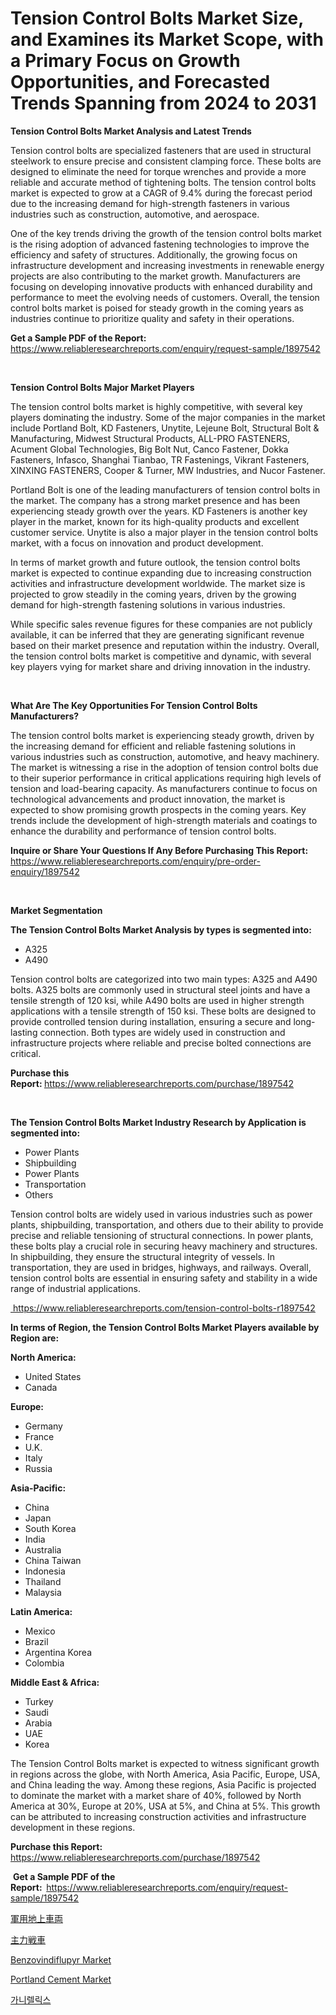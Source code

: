 <p><h1>Tension Control Bolts Market Size, and Examines its Market Scope, with a Primary Focus on Growth Opportunities, and Forecasted Trends Spanning from 2024 to 2031</h1></p><p><strong>Tension Control Bolts Market Analysis and Latest Trends</strong></p>
<p><p>Tension control bolts are specialized fasteners that are used in structural steelwork to ensure precise and consistent clamping force. These bolts are designed to eliminate the need for torque wrenches and provide a more reliable and accurate method of tightening bolts. The tension control bolts market is expected to grow at a CAGR of 9.4% during the forecast period due to the increasing demand for high-strength fasteners in various industries such as construction, automotive, and aerospace. </p><p>One of the key trends driving the growth of the tension control bolts market is the rising adoption of advanced fastening technologies to improve the efficiency and safety of structures. Additionally, the growing focus on infrastructure development and increasing investments in renewable energy projects are also contributing to the market growth. Manufacturers are focusing on developing innovative products with enhanced durability and performance to meet the evolving needs of customers. Overall, the tension control bolts market is poised for steady growth in the coming years as industries continue to prioritize quality and safety in their operations.</p></p>
<p><strong>Get a Sample PDF of the Report:&nbsp;</strong> <a href="https://www.reliableresearchreports.com/enquiry/request-sample/1897542">https://www.reliableresearchreports.com/enquiry/request-sample/1897542</a></p>
<p>&nbsp;</p>
<p><strong>Tension Control Bolts Major Market Players</strong></p>
<p><p>The tension control bolts market is highly competitive, with several key players dominating the industry. Some of the major companies in the market include Portland Bolt, KD Fasteners, Unytite, Lejeune Bolt, Structural Bolt & Manufacturing, Midwest Structural Products, ALL-PRO FASTENERS, Acument Global Technologies, Big Bolt Nut, Canco Fastener, Dokka Fasteners, Infasco, Shanghai Tianbao, TR Fastenings, Vikrant Fasteners, XINXING FASTENERS, Cooper & Turner, MW Industries, and Nucor Fastener.</p><p>Portland Bolt is one of the leading manufacturers of tension control bolts in the market. The company has a strong market presence and has been experiencing steady growth over the years. KD Fasteners is another key player in the market, known for its high-quality products and excellent customer service. Unytite is also a major player in the tension control bolts market, with a focus on innovation and product development.</p><p>In terms of market growth and future outlook, the tension control bolts market is expected to continue expanding due to increasing construction activities and infrastructure development worldwide. The market size is projected to grow steadily in the coming years, driven by the growing demand for high-strength fastening solutions in various industries.</p><p>While specific sales revenue figures for these companies are not publicly available, it can be inferred that they are generating significant revenue based on their market presence and reputation within the industry. Overall, the tension control bolts market is competitive and dynamic, with several key players vying for market share and driving innovation in the industry.</p></p>
<p>&nbsp;</p>
<p><strong>What Are The Key Opportunities For Tension Control Bolts Manufacturers?</strong></p>
<p><p>The tension control bolts market is experiencing steady growth, driven by the increasing demand for efficient and reliable fastening solutions in various industries such as construction, automotive, and heavy machinery. The market is witnessing a rise in the adoption of tension control bolts due to their superior performance in critical applications requiring high levels of tension and load-bearing capacity. As manufacturers continue to focus on technological advancements and product innovation, the market is expected to show promising growth prospects in the coming years. Key trends include the development of high-strength materials and coatings to enhance the durability and performance of tension control bolts.</p></p>
<p><strong>Inquire or Share Your Questions If Any Before Purchasing This Report:</strong> <a href="https://www.reliableresearchreports.com/enquiry/pre-order-enquiry/1897542">https://www.reliableresearchreports.com/enquiry/pre-order-enquiry/1897542</a></p>
<p>&nbsp;</p>
<p><strong>Market Segmentation</strong></p>
<p><strong>The Tension Control Bolts Market Analysis by types is segmented into:</strong></p>
<p><ul><li>A325</li><li>A490</li></ul></p>
<p><p>Tension control bolts are categorized into two main types: A325 and A490 bolts. A325 bolts are commonly used in structural steel joints and have a tensile strength of 120 ksi, while A490 bolts are used in higher strength applications with a tensile strength of 150 ksi. These bolts are designed to provide controlled tension during installation, ensuring a secure and long-lasting connection. Both types are widely used in construction and infrastructure projects where reliable and precise bolted connections are critical.</p></p>
<p><strong>Purchase this Report:&nbsp;</strong><a href="https://www.reliableresearchreports.com/purchase/1897542">https://www.reliableresearchreports.com/purchase/1897542</a></p>
<p>&nbsp;</p>
<p><strong>The Tension Control Bolts Market Industry Research by Application is segmented into:</strong></p>
<p><ul><li>Power Plants</li><li>Shipbuilding</li><li>Power Plants</li><li>Transportation</li><li>Others</li></ul></p>
<p><p>Tension control bolts are widely used in various industries such as power plants, shipbuilding, transportation, and others due to their ability to provide precise and reliable tensioning of structural connections. In power plants, these bolts play a crucial role in securing heavy machinery and structures. In shipbuilding, they ensure the structural integrity of vessels. In transportation, they are used in bridges, highways, and railways. Overall, tension control bolts are essential in ensuring safety and stability in a wide range of industrial applications.</p></p>
<p><a href="https://www.reliableresearchreports.com/tension-control-bolts-r1897542">&nbsp;https://www.reliableresearchreports.com/tension-control-bolts-r1897542</a></p>
<p><strong>In terms of Region, the Tension Control Bolts Market Players available by Region are:</strong></p>
<p>
    <p> <strong> North America: </strong>
        <ul>
            <li>United States</li>
            <li>Canada</li>
        </ul>
        </p> 
    <p> <strong> Europe: </strong>
        <ul>
            <li>Germany</li>
            <li>France</li>
            <li>U.K.</li>
            <li>Italy</li>
            <li>Russia</li>
        </ul>
        </p> 
    <p> <strong> Asia-Pacific: </strong>
        <ul>
            <li>China</li>
            <li>Japan</li>
            <li>South Korea</li>
            <li>India</li>
            <li>Australia</li>
            <li>China Taiwan</li>
            <li>Indonesia</li>
            <li>Thailand</li>
            <li>Malaysia</li>
        </ul>
        </p> 
    <p> <strong> Latin America: </strong>
        <ul>
            <li>Mexico</li>
            <li>Brazil</li>
            <li>Argentina Korea</li>
            <li>Colombia</li>
        </ul>
        </p> 
    <p> <strong> Middle East & Africa: </strong>
        <ul>
            <li>Turkey</li>
            <li>Saudi</li>
            <li>Arabia</li>
            <li>UAE</li>
            <li>Korea</li>
        </ul>
    </p>
    </p>
<p><p>The Tension Control Bolts market is expected to witness significant growth in regions across the globe, with North America, Asia Pacific, Europe, USA, and China leading the way. Among these regions, Asia Pacific is projected to dominate the market with a market share of 40%, followed by North America at 30%, Europe at 20%, USA at 5%, and China at 5%. This growth can be attributed to increasing construction activities and infrastructure development in these regions.</p></p>
<p><strong>Purchase this Report: </strong><a href="https://www.reliableresearchreports.com/purchase/1897542">https://www.reliableresearchreports.com/purchase/1897542</a></p>
<p>&nbsp;<strong>Get a Sample PDF of the Report:&nbsp;&nbsp;</strong><a href="https://www.reliableresearchreports.com/enquiry/request-sample/1897542">https://www.reliableresearchreports.com/enquiry/request-sample/1897542</a></p>
<p><strong></strong></p>
<p><p><a href="https://github.com/dadanedu33/Market-Research-Report-List-1/blob/main/440888221921.md">軍用地上車両</a></p><p><a href="https://github.com/ihabdkwlxs948/Market-Research-Report-List-1/blob/main/184911721920.md">主力戦車</a></p><p><a href="https://www.linkedin.com/pulse/benzovindiflupyr-market-size-share-amp-trends-analysis-report-mligc?trackingId=tMPYVeojCDRPbSl53oiIIA%3D%3D">Benzovindiflupyr Market</a></p><p><a href="https://issuu.com/reportprime-2/docs/portland-cement-market-size-2030.pptx">Portland Cement Market</a></p><p><a href="https://github.com/hxzi07639916/Market-Research-Report-List-1/blob/main/227823820141.md">가니렐릭스</a></p></p>